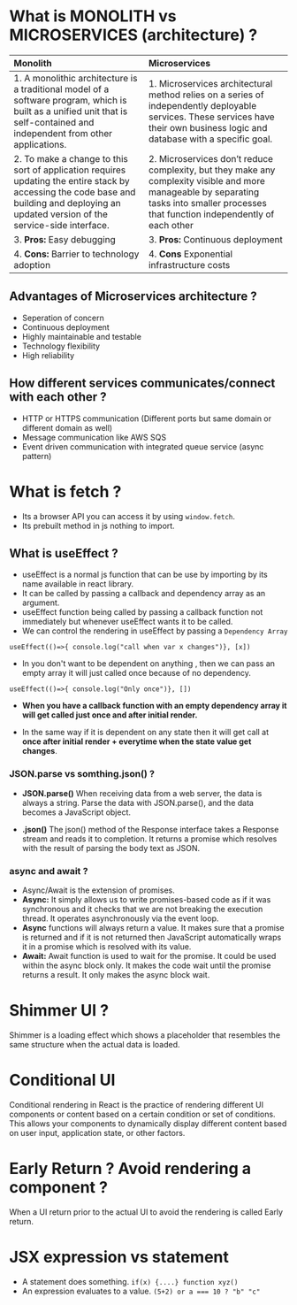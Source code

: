 # What is MONOLITH vs MICROSERVICES (architecture) ?
|Monolith | Microservices |
|:-------------|:-----------------|
| 1. A monolithic architecture is a traditional model of a software program, which is built as a unified unit that is self-contained and independent from other applications. | 1. Microservices architectural method relies on a series of independently deployable services. These services have their own business logic and database with a specific goal.|
| 2. To make a change to this sort of application requires updating the entire stack by accessing the code base and building and deploying an updated version of the service-side interface. | 2. Microservices don’t reduce complexity, but they make any complexity visible and more manageable by separating tasks into smaller processes that function independently of each other |
|3. **Pros:** Easy debugging | 3. **Pros:** Continuous deployment  | 
| 4. **Cons:** Barrier to technology adoption | 4. **Cons** Exponential infrastructure costs |

## Advantages of Microservices architecture ?
- Seperation of concern
- Continuous deployment
- Highly maintainable and testable 
- Technology flexibility 
- High reliability 

## How different services communicates/connect with each other ?
- HTTP or HTTPS communication (Different ports but same domain or different domain as well)
- Message communication like AWS SQS 
- Event driven communication with integrated queue service (async pattern)

# What is fetch ?
- Its a browser API you can access it by using `window.fetch`.
- Its prebuilt method in js nothing to import.

## What is useEffect ?
- useEffect is a normal js function that can be use by importing by its name available in react library.
- It can be called by passing a callback and dependency array as an argument.
- useEffect function being called by passing a callback function not immediately but whenever useEffect wants it  to be called.
- We can control the rendering in useEffect by passing a `Dependency Array`
  
``useEffect(()=>{ console.log("call when var x changes")}, [x])``

- In you don't want to be dependent on anything , then we can pass an empty array it will just called once because of no dependency.
  
``useEffect(()=>{ console.log("Only once")}, [])``

- **When you have a callback function with an empty dependency array it will get called just once and after initial render.**
  
- In the same way if it is dependent on any state then it will get call at **once after initial render + everytime when the state value get changes**.

### JSON.parse vs somthing.json() ? 
- **JSON.parse()** When receiving data from a web server, the data is always a string.
Parse the data with JSON.parse(), and the data becomes a JavaScript object.

- **.json()** The json() method of the Response interface takes a Response stream and reads it to completion. It returns a promise which resolves with the result of parsing the body text as JSON.

### async and await ?
-  Async/Await is the extension of promises.
-  **Async:** It simply allows us to write promises-based code as if it was synchronous and it checks that we are not breaking the execution thread. It operates asynchronously via the event loop.
-  **Async** functions will always return a value. It makes sure that a promise is returned and if it is not returned then JavaScript automatically wraps it in a promise which is resolved with its value.
-  **Await:** Await function is used to wait for the promise. It could be used within the async block only. It makes the code wait until the promise returns a result. It only makes the async block wait.

# Shimmer UI ?
Shimmer is a loading effect which shows a placeholder that resembles the same structure when the actual data is loaded. 

# Conditional UI
Conditional rendering in React is the practice of rendering different UI components or content based on a certain condition or set of conditions. This allows your components to dynamically display different content based on user input, application state, or other factors.

# Early Return ? Avoid rendering a component ?
When a UI return prior to the actual UI to avoid the rendering is called Early return.

# JSX expression vs statement 
- A statement does something. `if(x) {....} function xyz()`
- An expression evaluates to a value. `(5+2) or a === 10 ? "b" "c"`





